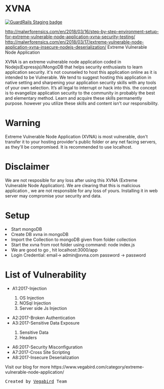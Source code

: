# XVNA

[![GuardRails Staging badge](https://badges.staging.guardrails.io/fictional-tribble/xvna.svg)](https://www.staging.guardrails.io)

http://malwrforensics.com/en/2018/03/16/step-by-step-environment-setup-for-extreme-vulnerable-node-application-xvna-security-testing/
http://malwrforensics.com/en/2018/03/17/extreme-vulnerable-node-application-xvna-insecure-nodejs-deserialization/
Extreme Vulnerable Node Application

XVNA is an extreme vulnerable node application coded in Nodejs(Expressjs)/MongoDB that helps security enthusiasts to learn application security. it's not counseled to host this application online as it is intended to be Vulnerable. We tend to suggest hosting this application in native setting and sharpening your application security skills with any tools of your own selection. It’s all legal to interrupt or hack into this. the concept is to evangelize application security to the community in probably the best and elementary method. Learn and acquire these skills permanently purpose. however you utilize these skills and content isn't our responsibility.

<h1>Warning</h1>
Extreme Vulnerable Node Application (XVNA) is most vulnerable, don't transfer it to your hosting provider's public folder or any net facing servers, as they'll be compromised. It is recommended to use localhost.

<h1>Disclaimer</h1>
We are not resposible for any loss after using this XVNA (Extreme Vulnerable Node Application). We are clearing that this is malicious application , we are not responsible for any loss of yours. Installing it in web server may compromise your security and data.

<h1>Setup</h1>
<li>Start mongoDB</li>
<li>Create DB xvna in mongoDB</li>
<li>Import the Collection to mongoDB given from folder collection</li>
<li>Start the xvna from root folder using command: node index.js</li>
<li>We are good to go , hit localhost:3000/app</li>
<li>Login Credential: email-> admin@xvna.com password -> password</li>

<h1>List of Vulnerability</h1>
<ul>
  <li>A1:2017-Injection</li>
  <ol>
    <li>OS Injection</li>
    <li>NOSql Injection</li>
    <li>Server side Js Injection</li>
 </ol>
</ul>
<ul>
  <li>A2:2017-Broken Authentication</li>
  <li>A3:2017-Sensitive Data Exposure</li>
  <ol>
    <li>Sensitive Data</li>
    <li>Headers</li>    
 </ol>
 </ul>
 <ul>
  <li>A6:2017-Security Misconfiguration</li>
  <li>A7:2017-Cross Site Scripting</li>
  <li>A8:2017-Insecure Deserialization</li>
</ul>

<p>Visit our blog for more https://www.vegabird.com/category/extreme-vulnerable-node-application/ </p>


<pre>Created by <a href="https://www.vegabird.com">Vegabird</a> Team</pre>
